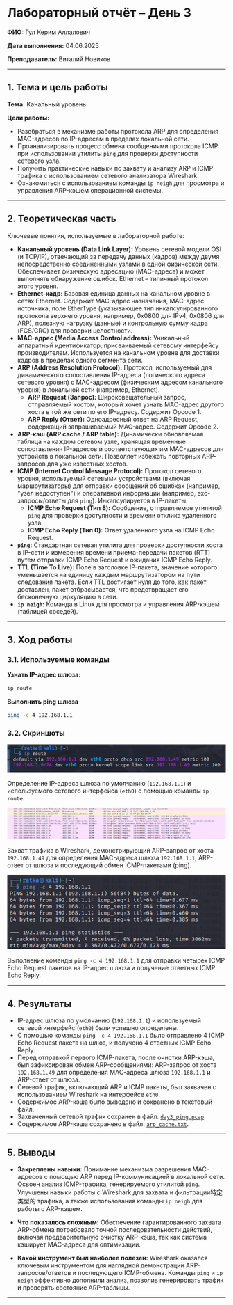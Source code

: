 
# Лабораторный отчёт – День 3


**ФИО:** Гул Керим Аллалович
 
**Дата выполнения:** 04.06.2025

**Преподаватель:** Виталий Новиков 


---

## 1. Тема и цель работы

**Тема:** Канальный уровень

**Цели работы:**
- Разобраться в механизме работы протокола ARP для определения MAC-адресов по IP-адресам в пределах локальной сети.
- Проанализировать процесс обмена сообщениями протокола ICMP при использовании утилиты `ping` для проверки доступности сетевого узла.
- Получить практические навыки по захвату и анализу ARP и ICMP трафика с использованием сетевого анализатора Wireshark.
- Ознакомиться с использованием команды `ip neigh` для просмотра и управления ARP-кэшем операционной системы.
---

## 2. Теоретическая часть

Ключевые понятия, используемые в лабораторной работе:

*   **Канальный уровень (Data Link Layer):** Уровень сетевой модели OSI (и TCP/IP), отвечающий за передачу данных (кадров) между двумя непосредственно соединенными узлами в одной физической сети. Обеспечивает физическую адресацию (MAC-адреса) и может выполнять обнаружение ошибок. Ethernet – типичный протокол этого уровня.
*   **Ethernet-кадр:** Базовая единица данных на канальном уровне в сетях Ethernet. Содержит MAC-адрес назначения, MAC-адрес источника, поле EtherType (указывающее тип инкапсулированного протокола верхнего уровня, например, 0x0800 для IPv4, 0x0806 для ARP), полезную нагрузку (данные) и контрольную сумму кадра (FCS/CRC) для проверки целостности.
*   **MAC-адрес (Media Access Control address):** Уникальный аппаратный идентификатор, присваиваемый сетевому интерфейсу производителем. Используется на канальном уровне для доставки кадров в пределах одного сегмента сети.
*   **ARP (Address Resolution Protocol):** Протокол, используемый для динамического сопоставления IP-адреса (логического адреса сетевого уровня) с MAC-адресом (физическим адресом канального уровня) в локальной сети (например, Ethernet).
    *   **ARP Request (Запрос):** Широковещательный запрос, отправляемый хостом, который хочет узнать MAC-адрес другого хоста в той же сети по его IP-адресу. Содержит Opcode 1.
    *   **ARP Reply (Ответ):** Одноадресный ответ на ARP Request, содержащий запрашиваемый MAC-адрес. Содержит Opcode 2.
*   **ARP-кэш (ARP cache / ARP table):** Динамически обновляемая таблица на каждом сетевом узле, хранящая временные сопоставления IP-адресов и соответствующих им MAC-адресов для устройств в локальной сети. Позволяет избежать повторных ARP-запросов для уже известных хостов.
*   **ICMP (Internet Control Message Protocol):** Протокол сетевого уровня, используемый сетевыми устройствами (включая маршрутизаторы) для отправки сообщений об ошибках (например, "узел недоступен") и оперативной информации (например, эхо-запросы/ответы для `ping`). Инкапсулируется в IP-пакеты.
    *   **ICMP Echo Request (Тип 8):** Сообщение, отправляемое утилитой `ping` для проверки доступности и времени отклика удаленного узла.
    *   **ICMP Echo Reply (Тип 0):** Ответ удаленного узла на ICMP Echo Request.
*   **`ping`:** Стандартная сетевая утилита для проверки доступности хоста в IP-сети и измерения времени приема-передачи пакетов (RTT) путем отправки ICMP Echo Request и ожидания ICMP Echo Reply.
*   **TTL (Time To Live):** Поле в заголовке IP-пакета, значение которого уменьшается на единицу каждым маршрутизатором на пути следования пакета. Если TTL достигает нуля до того, как пакет доставлен, пакет отбрасывается, что предотвращает его бесконечную циркуляцию в сети.
*   **`ip neigh`:** Команда в Linux для просмотра и управления ARP-кэшем (таблицей соседей).

---

## 3. Ход работы

### 3.1. Используемые команды

**Узнать IP-адрес шлюза:**
```bash
ip route
```
**Выполнить ping шлюза**
```bash
ping -c 4 192.168.1.1
```

### 3.2. Скриншоты

![Определение шлюза командой ip route](https://raw.githubusercontent.com/Nelass1c/practica-konvey/main/day3/screenshots/s1.jpg)

Определение IP-адреса шлюза по умолчанию (`192.168.1.1`) и используемого сетевого интерфейса (`eth0`) с помощью команды `ip route`.

![Захват ARP и ICMP трафика](https://raw.githubusercontent.com/Nelass1c/practica-konvey/main/day3/screenshots/s2.jpg)

Захват трафика в Wireshark, демонстрирующий ARP-запрос от хоста `192.168.1.49` для определения MAC-адреса шлюза `192.168.1.1`, ARP-ответ от шлюза и последующий обмен ICMP-пакетами (ping).

![Выполнение команды ping к шлюзу](https://raw.githubusercontent.com/Nelass1c/practica-konvey/main/day3/screenshots/s3.jpg)

Выполнение команды `ping -c 4 192.168.1.1` для отправки четырех ICMP Echo Request пакетов на IP-адрес шлюза и получение ответных ICMP Echo Reply.

---

## 4. Результаты

*   IP-адрес шлюза по умолчанию (`192.168.1.1`) и используемый сетевой интерфейс (`eth0`) были успешно определены.
*   С помощью команды `ping -c 4 192.168.1.1` было отправлено 4 ICMP Echo Request пакета на шлюз, и получено 4 ответных ICMP Echo Reply.
*   Перед отправкой первого ICMP-пакета, после очистки ARP-кэша, был зафиксирован обмен ARP-сообщениями: ARP-запрос от хоста `192.168.1.49` для определения MAC-адреса шлюза `192.168.1.1` и ARP-ответ от шлюза.
*   Сетевой трафик, включающий ARP и ICMP пакеты, был захвачен с использованием Wireshark на интерфейсе `eth0`.
*   Содержимое ARP-кэша было выведено и сохранено в текстовый файл.
*   Захваченный сетевой трафик сохранен в файл: [`day3_ping.pcap`](https://raw.githubusercontent.com/Nelass1c/practica-konvey/main/day3/wireshark/day3_ping.pcap).
*   Содержимое ARP-кэша сохранено в файл: [`arp_cache.txt`](https://raw.githubusercontent.com/Nelass1c/practica-konvey/main/day3/arp_cache.txt).

---

## 5. Выводы

*   **Закреплены навыки:** Понимание механизма разрешения MAC-адресов с помощью ARP перед IP-коммуникацией в локальной сети. Освоен анализ ICMP-трафика, генерируемого утилитой `ping`. Улучшены навыки работы с Wireshark для захвата и фильтрации特定类型的 трафика, а также использования команды `ip neigh` для работы с ARP-кэшем.

*   **Что показалось сложным:** Обеспечение гарантированного захвата ARP-обмена потребовало точной последовательности действий, включая предварительную очистку ARP-кэша, так как система кэширует MAC-адреса для оптимизации.

*   **Какой инструмент был наиболее полезен:** Wireshark оказался ключевым инструментом для наглядной демонстрации ARP-запросов/ответов и последующего ICMP-обмена. Команды `ping` и `ip neigh` эффективно дополнили анализ, позволив генерировать трафик и проверять состояние ARP-таблицы.

---
